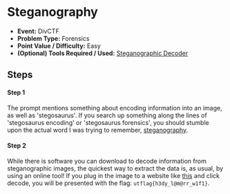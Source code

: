 # Steganography
* **Event:** DivCTF
* **Problem Type:** Forensics
* **Point Value / Difficulty:** Easy
* **(Optional) Tools Required / Used:** [Steganographic Decoder](https://futureboy.us/stegano/decinput.html)
​
## Steps​
#### Step 1
The prompt mentions something about encoding information into an image, as well as 'stegosaurus'. If you search up something along the lines of 'stegosaurus encoding' or 'stegosaurus forensics', you should stumble upon the actual word I was trying to remember, [steganography](https://en.wikipedia.org/wiki/Steganography).

#### Step 2
While there is software you can download to decode information from steganographic images, the quickest way to extract the data is, as usual, by using an online tool! If you plug in the image to a website like [this](https://futureboy.us/stegano/decinput.html) and click decode, you will be presented with the flag: `utflag{h3dy_l@m@rr_w1f1}`.
